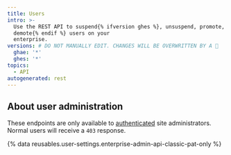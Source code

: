 ```yaml
---
title: Users
intro: >-
  Use the REST API to suspend{% ifversion ghes %}, unsuspend, promote, and
  demote{% endif %} users on your
  enterprise.
versions: # DO NOT MANUALLY EDIT. CHANGES WILL BE OVERWRITTEN BY A 🤖
  ghae: '*'
  ghes: '*'
topics:
  - API
autogenerated: rest
---
```


## About user administration

These endpoints are only available to [authenticated](/rest/overview/authenticating-to-the-rest-api) site administrators. Normal users will receive a `403` response.

{% data reusables.user-settings.enterprise-admin-api-classic-pat-only %}

<!-- Content after this section is automatically generated -->
